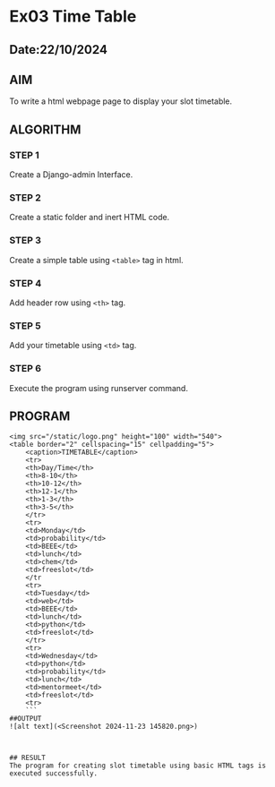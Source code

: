 # Ex03 Time Table
## Date:22/10/2024

## AIM
To write a html webpage page to display your slot timetable.

## ALGORITHM
### STEP 1
Create a Django-admin Interface.

### STEP 2
Create a static folder and inert HTML code.

### STEP 3
Create a simple table using ```<table>``` tag in html.

### STEP 4
Add header row using ```<th>``` tag.

### STEP 5
Add your timetable using ```<td>``` tag.

### STEP 6
Execute the program using runserver command.

## PROGRAM
```
<img src="/static/logo.png" height="100" width="540">
<table border="2" cellspacing="15" cellpadding="5">
    <caption>TIMETABLE</caption>
    <tr>
    <th>Day/Time</th>
    <th>8-10</th>
    <th>10-12</th>
    <th>12-1</th>
    <th>1-3</th>
    <th>3-5</th>
    </tr>
    <tr>
    <td>Monday</td>
    <td>probability</td>
    <td>BEEE</td>
    <td>lunch</td>
    <td>chem</td>
    <td>freeslot</td>
    </tr
    <tr>
    <td>Tuesday</td>
    <td>web</td>
    <td>BEEE</td>
    <td>lunch</td>
    <td>python</td>
    <td>freeslot</td>
    </tr>
    <tr>
    <td>Wednesday</td>
    <td>python</td>
    <td>probability</td>
    <td>lunch</td>
    <td>mentormeet</td>
    <td>freeslot</td>
    <tr>
    ```
##OUTPUT
![alt text](<Screenshot 2024-11-23 145820.png>)



## RESULT
The program for creating slot timetable using basic HTML tags is executed successfully.
